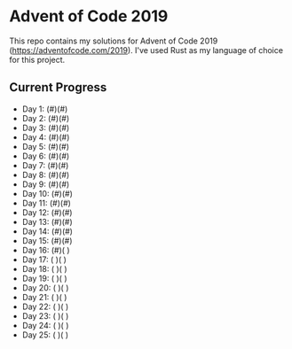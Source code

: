 # Advent of Code 2019

This repo contains my solutions for Advent of Code 2019 (<https://adventofcode.com/2019>). I've used Rust as my language of choice for this project.

## Current Progress

* Day 1:  (#)(#)
* Day 2:  (#)(#)
* Day 3:  (#)(#)
* Day 4:  (#)(#)
* Day 5:  (#)(#)
* Day 6:  (#)(#)
* Day 7:  (#)(#)
* Day 8:  (#)(#)
* Day 9:  (#)(#)
* Day 10: (#)(#)
* Day 11: (#)(#)
* Day 12: (#)(#)
* Day 13: (#)(#)
* Day 14: (#)(#)
* Day 15: (#)(#)
* Day 16: (#)( )
* Day 17: ( )( )
* Day 18: ( )( )
* Day 19: ( )( )
* Day 20: ( )( )
* Day 21: ( )( )
* Day 22: ( )( )
* Day 23: ( )( )
* Day 24: ( )( )
* Day 25: ( )( )
